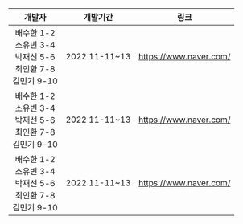 개발자|개발기간|링크
:---:|:---:|:---:
배수한 1-2<br>소유빈 3-4<br>박재선 5-6<br>최인환 7-8<br>김민기 9-10|2022 11-11~13|https://www.naver.com/
배수한 1-2<br>소유빈 3-4<br>박재선 5-6<br>최인환 7-8<br>김민기 9-10|2022 11-11~13|https://www.naver.com/
배수한 1-2<br>소유빈 3-4<br>박재선 5-6<br>최인환 7-8<br>김민기 9-10|2022 11-11~13|https://www.naver.com/
